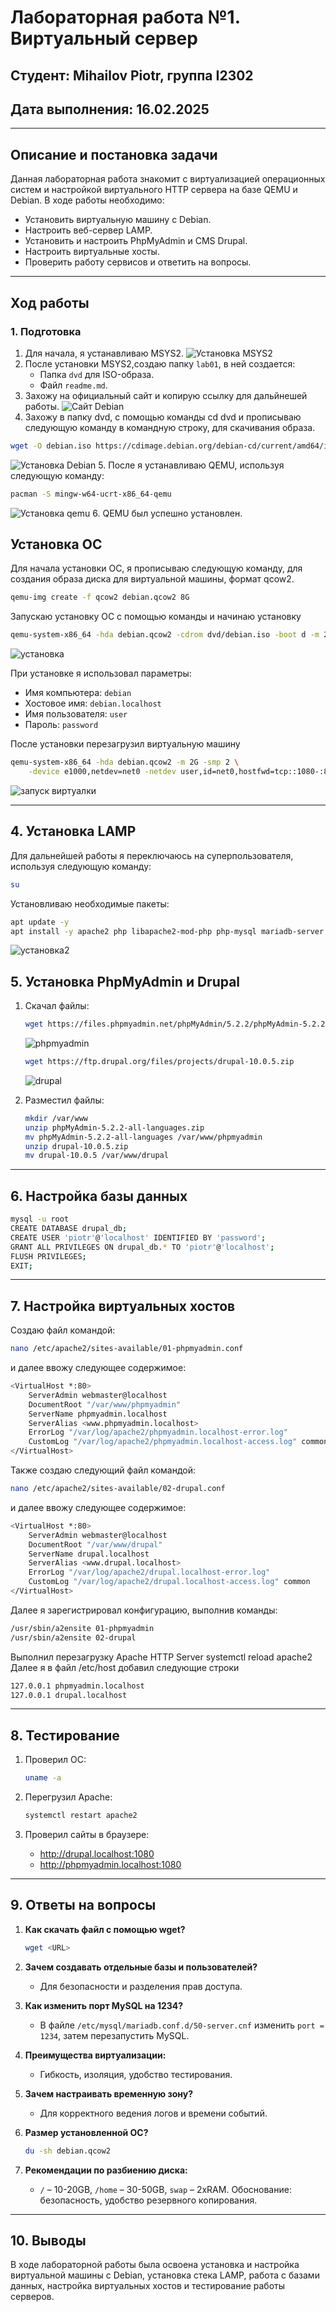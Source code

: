 # Лабораторная работа №1. Виртуальный сервер

## Студент: Mihailov Piotr, группа I2302

## Дата выполнения: 16.02.2025

---

## Описание и постановка задачи

Данная лабораторная работа знакомит с виртуализацией операционных систем и настройкой виртуального HTTP сервера на базе QEMU и Debian. В ходе работы необходимо:

- Установить виртуальную машину с Debian.
- Настроить веб-сервер LAMP.
- Установить и настроить PhpMyAdmin и CMS Drupal.
- Настроить виртуальные хосты.
- Проверить работу сервисов и ответить на вопросы.

---

## Ход работы

### 1. Подготовка

1. Для начала, я устанавливаю MSYS2.
![Установка MSYS2](images/instalmsys.png)
2. После установки MSYS2,создаю папку `lab01`, в ней создается:
   - Папка `dvd` для ISO-образа.
   - Файл `readme.md`.
3. Захожу на официальный сайт и копирую ссылку для дальйнешей работы.
![Сайт Debian](images/sitedebian.png)
4. Захожу в папку dvd, с помощью команды cd dvd и прописываю следующую команду в командную строку, для скачивания образа.

```sh
wget -O debian.iso https://cdimage.debian.org/debian-cd/current/amd64/iso-dvd/debian-12.9.0-amd64-DVD-1.iso
```

![Установка Debian](images/downloaddebian.png)
5. После я устанавливаю QEMU, используя следующую команду:

```sh
pacman -S mingw-w64-ucrt-x86_64-qemu
```

![Установка qemu](images/downloadqemu.png)
6. QEMU был успешно установлен.

## Установка ОС

Для начала установки ОС, я прописываю следующую команду, для создания образа диска для виртуальной машины, формат qcow2.

```sh
qemu-img create -f qcow2 debian.qcow2 8G
```

Запускаю установку ОС с помощью команды и начинаю установку

```sh
qemu-system-x86_64 -hda debian.qcow2 -cdrom dvd/debian.iso -boot d -m 2G
```

![установка](images/install.png)

При установке я использовал параметры:

- Имя компьютера: `debian`
- Хостовое имя: `debian.localhost`
- Имя пользователя: `user`
- Пароль: `password`

После установки перезагрузил виртуальную машину

   ```bash
   qemu-system-x86_64 -hda debian.qcow2 -m 2G -smp 2 \
       -device e1000,netdev=net0 -netdev user,id=net0,hostfwd=tcp::1080-:80,hostfwd=tcp::1022-:22
   ```

   ![запуск виртуалки](images/install2.png)

---

## 4. Установка LAMP

Для дальнейшей работы я переключаюсь на суперпользователя, используя следующую команду:

   ```bash
   su
   ```

Установливаю необходимые пакеты:

   ```bash
   apt update -y
   apt install -y apache2 php libapache2-mod-php php-mysql mariadb-server mariadb-client unzip
   ```

![установка2](images/mariadb.png)

## 5. Установка PhpMyAdmin и Drupal

1. Скачал файлы:

   ```bash
   wget https://files.phpmyadmin.net/phpMyAdmin/5.2.2/phpMyAdmin-5.2.2-all-languages.zip
   ```

   ![phpmyadmin](images/phpmyadmin.png)

   ```bash
   wget https://ftp.drupal.org/files/projects/drupal-10.0.5.zip
   ```

   ![drupal](images/drupal.png)

2. Разместил файлы:

   ```bash
   mkdir /var/www
   unzip phpMyAdmin-5.2.2-all-languages.zip
   mv phpMyAdmin-5.2.2-all-languages /var/www/phpmyadmin
   unzip drupal-10.0.5.zip
   mv drupal-10.0.5 /var/www/drupal
   ```

---

## 6. Настройка базы данных

```bash
mysql -u root
CREATE DATABASE drupal_db;
CREATE USER 'piotr'@'localhost' IDENTIFIED BY 'password';
GRANT ALL PRIVILEGES ON drupal_db.* TO 'piotr'@'localhost';
FLUSH PRIVILEGES;
EXIT;
```

---

## 7. Настройка виртуальных хостов

Создаю файл командой:

```sh
nano /etc/apache2/sites-available/01-phpmyadmin.conf
```

и далее ввожу следующее содержимое:

```sh
<VirtualHost *:80>
    ServerAdmin webmaster@localhost
    DocumentRoot "/var/www/phpmyadmin"
    ServerName phpmyadmin.localhost
    ServerAlias <www.phpmyadmin.localhost>
    ErrorLog "/var/log/apache2/phpmyadmin.localhost-error.log"
    CustomLog "/var/log/apache2/phpmyadmin.localhost-access.log" common
</VirtualHost>
```

Также создаю следующий файл командой:

```sh
nano /etc/apache2/sites-available/02-drupal.conf
```

и далее ввожу следующее содержимое:

```sh
<VirtualHost *:80>
    ServerAdmin webmaster@localhost
    DocumentRoot "/var/www/drupal"
    ServerName drupal.localhost
    ServerAlias <www.drupal.localhost>
    ErrorLog "/var/log/apache2/drupal.localhost-error.log"
    CustomLog "/var/log/apache2/drupal.localhost-access.log" common
</VirtualHost>
```

Далее я зарегистрировал конфигурацию, выполнив команды:

```bash
/usr/sbin/a2ensite 01-phpmyadmin
/usr/sbin/a2ensite 02-drupal
```

Выполнил перезагрузку Apache HTTP Server
systemctl reload apache2
Далее я в файл /etc/host добавил следующие строки

```bash
127.0.0.1 phpmyadmin.localhost
127.0.0.1 drupal.localhost
```

---

## 8. Тестирование

1. Проверил ОС:

   ```bash
   uname -a
   ```

2. Перегрузил Apache:

   ```bash
   systemctl restart apache2
   ```

3. Проверил сайты в браузере:
   - <http://drupal.localhost:1080>
   - <http://phpmyadmin.localhost:1080>

---

## 9. Ответы на вопросы

1. **Как скачать файл с помощью wget?**

   ```bash
   wget <URL>
   ```

2. **Зачем создавать отдельные базы и пользователей?**
   - Для безопасности и разделения прав доступа.
3. **Как изменить порт MySQL на 1234?**
   - В файле `/etc/mysql/mariadb.conf.d/50-server.cnf` изменить `port = 1234`, затем перезапустить MySQL.
4. **Преимущества виртуализации:**
   - Гибкость, изоляция, удобство тестирования.
5. **Зачем настраивать временную зону?**
   - Для корректного ведения логов и времени событий.
6. **Размер установленной ОС?**

   ```bash
   du -sh debian.qcow2
   ```

7. **Рекомендации по разбиению диска:**
   - `/` – 10-20GB, `/home` – 30-50GB, `swap` – 2xRAM. Обоснование: безопасность, удобство резервного копирования.

---

## 10. Выводы

В ходе лабораторной работы была освоена установка и настройка виртуальной машины с Debian, установка стека LAMP, работа с базами данных, настройка виртуальных хостов и тестирование работы серверов.
